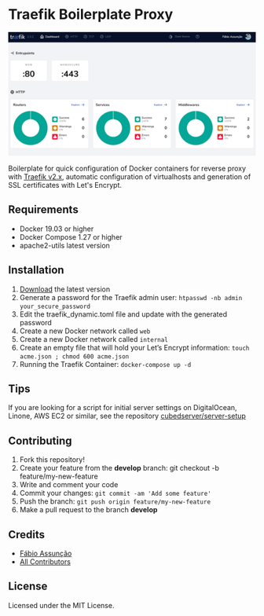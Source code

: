 # Traefik Boilerplate Proxy

<div align="center">
  <img src="examples/screen_1.png" loading="lazy" />
</div>

Boilerplate for quick configuration of Docker containers for reverse proxy with [Traefik v2.x](https://github.com/containous/traefik), automatic configuration of virtualhosts and generation of SSL certificates with Let's Encrypt.

## Requirements

* Docker 19.03 or higher
* Docker Compose 1.27 or higher
* apache2-utils latest version

## Installation

1. [Download](https://github.com/cubedserver/docker-boilerplate-traefik-proxy/archive/master.zip) the latest version
2. Generate a password for the Traefik admin user: `htpasswd -nb admin your_secure_password`
3. Edit the traefik_dynamic.toml file and update with the generated password
4. Create a new Docker network called `web`
5. Create a new Docker network called `internal`
6. Create an empty file that will hold your Let’s Encrypt information: `touch acme.json ; chmod 600 acme.json`
7. Running the Traefik Container: `docker-compose up -d`

## Tips

If you are looking for a script for initial server settings on DigitalOcean, Linone, AWS EC2 or similar, see the repository [cubedserver/server-setup](https://github.com/cubedserver/server-setup)

## Contributing

1. Fork this repository!
2. Create your feature from the **develop** branch: git checkout -b feature/my-new-feature
3. Write and comment your code
4. Commit your changes: `git commit -am 'Add some feature'`
5. Push the branch: `git push origin feature/my-new-feature`
6. Make a pull request to the branch **develop**

## Credits

* [Fábio Assunção](https://github.com/fabioassuncao)
* [All Contributors](../../contributors)


## License

Licensed under the MIT License.